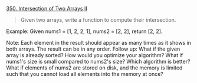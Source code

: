 [350. Intersection of Two Arrays II](https://leetcode.com/problems/intersection-of-two-arrays-ii/)

>Given two arrays, write a function to compute their intersection.
>
Example:
Given nums1 = [1, 2, 2, 1], nums2 = [2, 2], return [2, 2].
>
Note:
Each element in the result should appear as many times as it shows in both arrays.
The result can be in any order.
Follow up:
What if the given array is already sorted? How would you optimize your algorithm?
What if nums1's size is small compared to nums2's size? Which algorithm is better?
What if elements of nums2 are stored on disk, and the memory is limited such that you cannot load all elements into the memory at once?